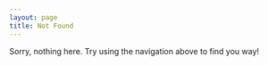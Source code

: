 ```yaml
---
layout: page
title: Not Found
---
```


Sorry, nothing here. Try using the navigation above to find you way!
